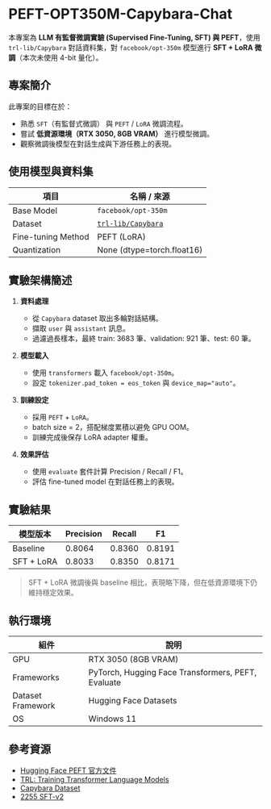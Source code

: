 # PEFT-OPT350M-Capybara-Chat

本專案為 **LLM 有監督微調實驗 (Supervised Fine-Tuning, SFT) 與 PEFT**，使用 `trl-lib/Capybara` 對話資料集，對 `facebook/opt-350m` 模型進行 **SFT + LoRA 微調**（本次未使用 4-bit 量化）。

## 專案簡介

此專案的目標在於：

* 熟悉 `SFT`（有監督式微調） 與 `PEFT` / `LoRA` 微調流程。
* 嘗試 **低資源環境（RTX 3050, 8GB VRAM）** 進行模型微調。
* 觀察微調後模型在對話生成與下游任務上的表現。


## 使用模型與資料集

| 項目                 | 名稱 / 來源                                                                |
| ------------------ | ---------------------------------------------------------------------- |
| Base Model         | `facebook/opt-350m`                                                    |
| Dataset            | [`trl-lib/Capybara`](https://huggingface.co/datasets/trl-lib/Capybara) |
| Fine-tuning Method | PEFT (LoRA)                                                            |
| Quantization       | None (dtype=torch.float16)                                             |


## 實驗架構簡述

1. **資料處理**

   * 從 `Capybara` dataset 取出多輪對話結構。
   * 擷取 `user` 與 `assistant` 訊息。
   * 過濾過長樣本，最終 train: 3683 筆、validation: 921 筆、test: 60 筆。

2. **模型載入**

   * 使用 `transformers` 載入 `facebook/opt-350m`。
   * 設定 `tokenizer.pad_token = eos_token` 與 `device_map="auto"`。

3. **訓練設定**

   * 採用 `PEFT` + `LoRA`。
   * batch size = 2，搭配梯度累積以避免 GPU OOM。
   * 訓練完成後保存 LoRA adapter 權重。

4. **效果評估**

   * 使用 `evaluate` 套件計算 Precision / Recall / F1。
   * 評估 fine-tuned model 在對話任務上的表現。


## 實驗結果

| 模型版本    | Precision | Recall | F1     |
| ---------- | --------- | ------ | ------ |
| Baseline   | 0.8064    | 0.8360 | 0.8191 |
| SFT + LoRA | 0.8033    | 0.8350 | 0.8171 |

> SFT + LoRA 微調後與 baseline 相比，表現略下降，但在低資源環境下仍維持穩定效果。


## 執行環境

| 組件                | 說明                                                 |
| ----------------- | -------------------------------------------------- |
| GPU               | RTX 3050 (8GB VRAM)                                |
| Frameworks        | PyTorch, Hugging Face Transformers, PEFT, Evaluate |
| Dataset Framework | Hugging Face Datasets                              |
| OS                | Windows 11                                         |


## 參考資源

* [Hugging Face PEFT 官方文件](https://huggingface.co/docs/peft/index)
* [TRL: Training Transformer Language Models](https://huggingface.co/docs/trl)
* [Capybara Dataset](https://huggingface.co/datasets/trl-lib/Capybara)
* [2255 SFT-v2](https://github.com/Heng-xiu/AUO-2255-post-training)
